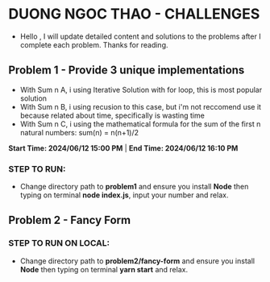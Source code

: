 # DUONG NGOC THAO - CHALLENGES

- Hello , I will update detailed content and solutions to the problems after I complete each problem. Thanks for reading.


## Problem 1 - Provide 3 unique implementations

- With Sum n A, i using Iterative Solution with for loop, this is most popular solution 
- With Sum n B, i using recusion to this case, but i'm not reccomend use it because related about time, specifically is wasting time
- With Sum n C, i using the mathematical formula for the sum of the first n natural numbers: sum(n) = n(n+1)/2

**Start Time: 2024/06/12 15:00 PM**  |  **End Time: 2024/06/12 16:10 PM**

### STEP TO RUN: 

- Change directory path to **problem1** and ensure you install **Node** then typing on terminal **node index.js**, input your number and relax.



## Problem 2 - Fancy Form 

 ### STEP TO RUN ON LOCAL:
  - Change directory path to **problem2/fancy-form** and ensure you install **Node** then typing on terminal **yarn start** and relax.